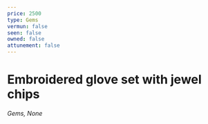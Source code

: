 ```yaml
---
price: 2500
type: Gems
vermun: false
seen: false
owned: false
attunement: false
---
```

# Embroidered glove set with jewel chips

*Gems, None*